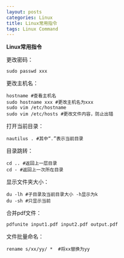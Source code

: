 ```yaml
---
layout: posts
categories: Linux
title: Linux常用指令
tags: Linux Command
---
```


<strong>Linux常用指令</strong>

更改密码：

	sudo passwd xxx

更改主机名：

	hostname #查看主机名
	sudo hostname xxx #更改主机名为xxx
	sudo vim /etc/hostname
	sudo vim /etc/hosts #更改文件内容，防止出错

打开当前目录：

	nautilus . #其中“.”表示当前目录

目录跳转：

	cd .. #返回上一层目录
	cd - #返回上一次所在目录

显示文件夹大小：

	du -lh #子目录及当前目录大小 -h显示为k
	du -sh #只显示当前

合并pdf文件：

	pdfunite input1.pdf input2.pdf output.pdf

文件批量命名：

	rename s/xx/yy/ *  #将xx替换为yy
